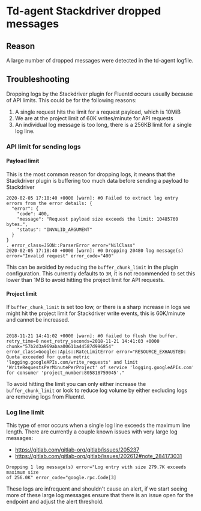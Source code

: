 
# Td-agent Stackdriver dropped messages

## Reason

A large number of dropped messages were detected in the td-agent logfile.

## Troubleshooting

Dropping logs by the Stackdriver plugin for Fluentd occurs usually because of
API limits. This could be for the following reasons:

1. A single request hits the limit for a request payload, which is 10MiB
2. We are at the project limit of 60K writes/minute for API requests
3. An individual log message is too long, there is a 256KB limit for a single log line.

### API limit for sending logs

#### Payload limit

This is the most common reason for dropping logs, it means that the Stackdriver
plugin is buffering too much data before sending a payload to Stackdriver

```
2020-02-05 17:18:40 +0000 [warn]: #0 Failed to extract log entry errors from the error details: {
  "error": {
    "code": 400,
    "message": "Request payload size exceeds the limit: 10485760 bytes.",
    "status": "INVALID_ARGUMENT"
  }
}
. error_class=JSON::ParserError error="NilClass"
2020-02-05 17:18:40 +0000 [warn]: #0 Dropping 20480 log message(s) error="Invalid request" error_code="400"
```

This can be avoided by reducing the `buffer_chunk_limit` in the plugin
configuration. This currently defaults to `3M`, it is not recommended to set
this lower than 1MB to avoid hitting the project limit for API requests.

#### Project limit

If `buffer_chunk_limit` is set too low, or there is a sharp increase in logs we
might hit the project limit for Stackdriver write events, this is 60K/minute and
cannot be increased.

```

2018-11-21 14:41:02 +0000 [warn]: #0 failed to flush the buffer. retry_time=0 next_retry_seconds=2018-11-21 14:41:03 +0000 chunk="57b2d3a969abaa00611a44587d996854" error_class=Google::Apis::RateLimitError error="RESOURCE_EXHAUSTED: Quota exceeded for quota metric 'logging.googleAPIs.com/write_requests' and limit 'WriteRequestsPerMinutePerProject' of service 'logging.googleAPIs.com' for consumer 'project_number:805818759045'."
```

To avoid hitting the limit you can only either increase the
`buffer_chunk_limit` or look to reduce log volume by either excluding logs are
removing logs from Fluentd.

### Log line limit

This type of error occurs when a single log line exceeds the maximum line
length. There are currently a couple known issues with very large log messages:

* https://gitlab.com/gitlab-org/gitlab/issues/205237
* https://gitlab.com/gitlab-org/gitlab/issues/202612#note_284173031

```
Dropping 1 log message(s) error="Log entry with size 279.7K exceeds maximum size
of 256.0K" error_code="google.rpc.Code[3]
```

These logs are infrequent and shouldn't cause an alert, if we start seeing more
of these large log messages ensure that there is an issue open for the endpoint
and adjust the alert threshold.
